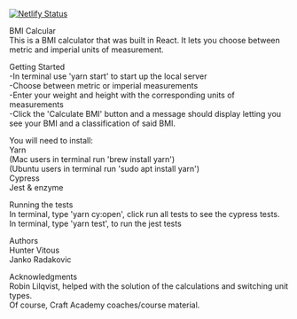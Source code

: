[![Netlify Status](https://api.netlify.com/api/v1/badges/5a84b0fe-1563-469e-b4e0-52e7fe3025b7/deploy-status)](https://app.netlify.com/sites/bmi-hunter-janko/deploys)

BMI Calcular<br />
    This is a BMI calculator that was built in React. It lets you choose between<br />
    metric and imperial units of measurement.

Getting Started<br />
    -In terminal use 'yarn start' to start up the local server<br />
    -Choose between metric or imperial measurements<br />
    -Enter your weight and height with the corresponding units of measurements<br />
    -Click the 'Calculate BMI' button and a message should display letting you see your BMI and a classification of said BMI.

You will need to install:<br />
    Yarn<br />
    (Mac users in terminal run 'brew install yarn')<br />
    (Ubuntu users in terminal run 'sudo apt install yarn')<br />
    Cypress<br />
    Jest & enzyme<br />

Running the tests<br />
    In terminal, type 'yarn cy:open', click run all tests to see the cypress tests.<br />
    In terminal, type 'yarn test', to run the jest tests<br />

Authors<br />
    Hunter Vitous<br />
    Janko Radakovic<br />

Acknowledgments<br />
    Robin Lilqvist, helped with the solution of the calculations and switching unit types.<br />
    Of course, Craft Academy coaches/course material.<br />